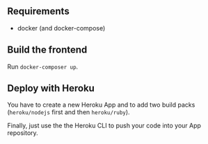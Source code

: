 ## Requirements

 - docker (and docker-compose)

## Build the frontend

Run `docker-composer up`.

## Deploy with Heroku

You have to create a new Heroku App and to add two build packs (`heroku/nodejs` first and then `heroku/ruby`).

Finally, just use the the Heroku CLI to push your code into your App repository.
